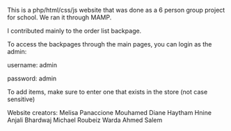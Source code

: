This is a php/html/css/js website that was done as a 6 person group project for school. We ran it through MAMP.

I contributed mainly to the order list backpage.

To access the backpages through the main pages, you can login as the admin:

username: admin

password: admin

To add items, make sure to enter one that exists in the store (not case sensitive)

Website creators:
Melisa Panaccione
Mouhamed Diane
Haytham Hnine
Anjali Bhardwaj
Michael Roubeiz
Warda Ahmed Salem
